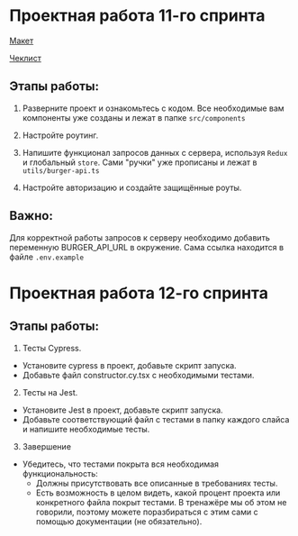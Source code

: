 # Проектная работа 11-го спринта

[Макет](<https://www.figma.com/file/vIywAvqfkOIRWGOkfOnReY/React-Fullstack_-Проектные-задачи-(3-месяца)_external_link?type=design&node-id=0-1&mode=design>)

[Чеклист](https://www.notion.so/praktikum/0527c10b723d4873aa75686bad54b32e?pvs=4)

## Этапы работы:

1. Разверните проект и ознакомьтесь с кодом. Все необходимые вам компоненты уже созданы и лежат в папке `src/components`

2. Настройте роутинг.

3. Напишите функционал запросов данных с сервера, используя `Redux` и глобальный `store`. Сами "ручки" уже прописаны и лежат в `utils/burger-api.ts`

4. Настройте авторизацию и создайте защищённые роуты.

## Важно:

Для корректной работы запросов к серверу необходимо добавить переменную BURGER_API_URL в окружение. Сама ссылка находится в файле `.env.example`

# Проектная работа 12-го спринта

## Этапы работы:

1. Тесты Cypress.

- Установите cypress в проект, добавьте скрипт запуска.
- Добавьте файл constructor.cy.tsx с необходимыми тестами.

2. Тесты на Jest.

- Установите Jest в проект, добавьте скрипт запуска.
- Добавьте соответствующий файл с тестами в папку каждого слайса и напишите необходимые тесты.

3. Завершение

- Убедитесь, что тестами покрыта вся необходимая функциональность:
  - Должны присутствовать все описанные в требованиях тесты.
  - Есть возможность в целом видеть, какой процент проекта или конкретного файла покрыт тестами. В тренажёре мы об этом не говорили, поэтому можете поразбираться с этим сами с помощью документации (не обязательно).
